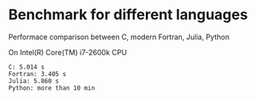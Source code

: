 # Benchmark for different languages
Performace comparison between C, modern Fortran, Julia, Python

On Intel(R) Core(TM) i7-2600k CPU
```
C: 5.014 s
Fortran: 3.405 s
Julia: 5.860 s
Python: more than 10 min
```

